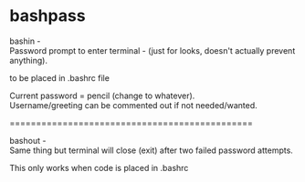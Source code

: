 # bashpass  

bashin -    
Password prompt to enter terminal - (just for looks, doesn't actually prevent anything).  

to be placed in .bashrc file    

Current password = pencil (change to whatever).  
Username/greeting can be commented out if not needed/wanted.  

==============================================  
  
  
bashout -  
Same thing but terminal will close (exit) after two failed password attempts.  


This only works when code is placed in .bashrc  
